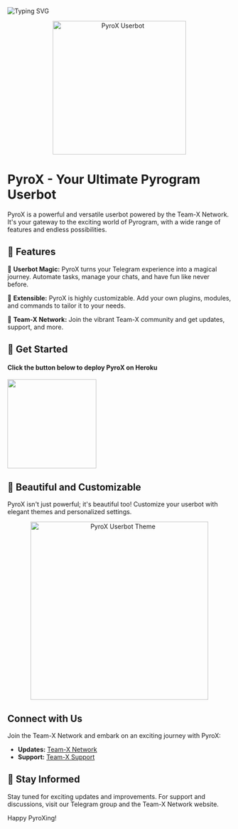 ![Typing SVG](https://readme-typing-svg.herokuapp.com/?lines=WELCOME+TO+PYROX+USERBOT!;POWERED+BY+TEAM-X-NETWORK!;EXPLORE+THE+MAGIC+OF+PYROGRAM!;ENJOY+THE+ULTIMATE+USERBOT+EXPERIENCE!)

<div align="center">
  <img src="https://te.legra.ph/file/e1655469ddfb3759ebcce.jpg" alt="PyroX Userbot" width="300">
</div>

# PyroX - Your Ultimate Pyrogram Userbot

PyroX is a powerful and versatile userbot powered by the Team-X Network. It's your gateway to the exciting world of Pyrogram, with a wide range of features and endless possibilities.

## 🔮 Features

🤖 **Userbot Magic:** PyroX turns your Telegram experience into a magical journey. Automate tasks, manage your chats, and have fun like never before.

🔌 **Extensible:** PyroX is highly customizable. Add your own plugins, modules, and commands to tailor it to your needs.

👥 **Team-X Network:** Join the vibrant Team-X community and get updates, support, and more.

## 🚀 Get Started

<h4>Click the button below to deploy PyroX on Heroku</h4>    
<p><a href="https://heroku.com/deploy?template=https://github.com/TeamX-Coders/PyroBot-X"><img src="https://img.shields.io/badge/Deploy%20To%20Heroku-blueviolet?style=for-the-badge&logo=heroku" width="200"/></a></p>

## 🌟 Beautiful and Customizable

PyroX isn't just powerful; it's beautiful too! Customize your userbot with elegant themes and personalized settings.

<div align="center">
  <img src="https://your-image-url.com/your-theme-screenshot.png" alt="PyroX Userbot Theme" width="400">
</div>

## Connect with Us

Join the Team-X Network and embark on an exciting journey with PyroX:

- **Updates:** [Team-X Network](https://t.me/botupdatex)
- **Support:** [Team-X Support](https://t.me/botsupportx)

## 📣 Stay Informed

Stay tuned for exciting updates and improvements. For support and discussions, visit our Telegram group and the Team-X Network website.

Happy PyroXing!
